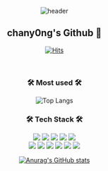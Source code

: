 <div align=center>

  ![header](https://capsule-render.vercel.app/api?type=waving&color=ece700&height=200&text=Welcome!&animation=fadeIn&fontSize=80&fontAlignY=35)
  
<div align=center>	

  ## chany0ng's Github 👋
  [![Hits](https://hits.seeyoufarm.com/api/count/incr/badge.svg?url=https%3A%2F%2Fgithub.com%2Fchany0ng&count_bg=%2379C83D&title_bg=%23555555&icon=&icon_color=%23E7E7E7&title=hits&edge_flat=false)](https://hits.seeyoufarm.com)

  <br/>
  <h3 align="center"> 🛠 Most used 🛠 </h3>
  
  ![Top Langs](https://github-readme-stats.vercel.app/api/top-langs/?username=chany0ng&layout=compact&langs_count=5)

  <h3 align="center"> 🛠 Tech Stack 🛠 </h3>
  
  <img src="https://img.shields.io/badge/JavaScript-F7DF1E?style=flat-square&logo=Javascript&logoColor=white"/>
  <img src="https://img.shields.io/badge/React-61DAFB?style=flat-square&logo=React&logoColor=white"/>
  <img src="https://img.shields.io/badge/Recoil-3578E5?style=flat-square&logo=Recoil&logoColor=white"/>
  <img src="https://img.shields.io/badge/Redux-764ABC?style=flat-square&logo=Redux&logoColor=white"/>
  <img src="https://img.shields.io/badge/TypeScript-3178C6?style=flat-square&logo=Typescript&logoColor=white"/>
  
  <br/>

  <img src="https://img.shields.io/badge/HTML5-E34F26?style=flat-square&logo=HTML5&logoColor=white"/>
  <img src="https://img.shields.io/badge/Sass-CC6699?style=flat-square&logo=Sass&logoColor=white"/>
  <img src="https://img.shields.io/badge/CSS3-1572B6?style=flat-square&logo=CSS3&logoColor=white"/>
  <img src="https://img.shields.io/badge/CSS Modules-000000?style=flat-square&logo=CSS Modules&logoColor=white"/>
  <img src="https://img.shields.io/badge/Tailwind CSS-06B6D4?style=flat-square&logo=Tailwind&logoColor=white"/>
  <img src="https://img.shields.io/badge/styled components-DB7093?style=flat-square&logo=styled-components&logoColor=white"/>
  
  <br/>

  
  [![Anurag's GitHub stats](https://github-readme-stats.vercel.app/api?username=chany0ng&count_private=true&show_icons=true)](https://github.com/anuraghazra/github-readme-stats)
  
</div>

